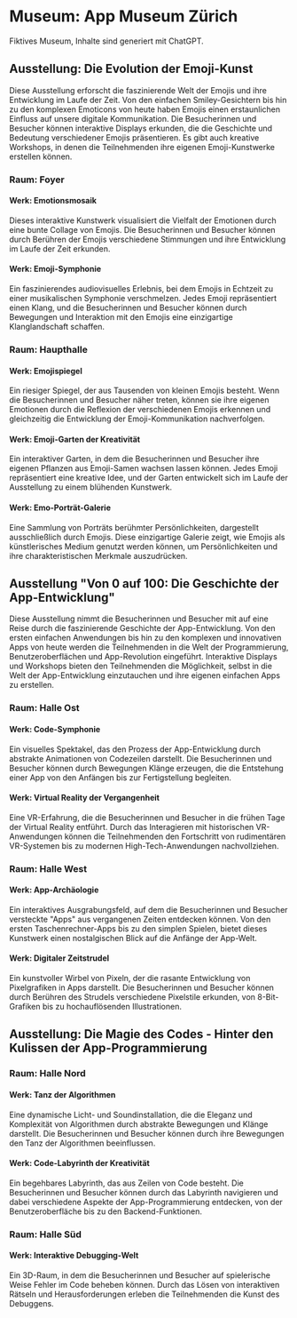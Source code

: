 # Museum: App Museum Zürich
Fiktives Museum, Inhalte sind generiert mit ChatGPT.

## Ausstellung: Die Evolution der Emoji-Kunst
Diese Ausstellung erforscht die faszinierende Welt der Emojis und ihre Entwicklung im Laufe der Zeit. Von den einfachen Smiley-Gesichtern bis hin zu den komplexen Emoticons von heute haben Emojis einen erstaunlichen Einfluss auf unsere digitale Kommunikation. Die Besucherinnen und Besucher können interaktive Displays erkunden, die die Geschichte und Bedeutung verschiedener Emojis präsentieren. Es gibt auch kreative Workshops, in denen die Teilnehmenden ihre eigenen Emoji-Kunstwerke erstellen können.

### Raum: Foyer
#### Werk: Emotionsmosaik
Dieses interaktive Kunstwerk visualisiert die Vielfalt der Emotionen durch eine bunte Collage von Emojis. Die Besucherinnen und Besucher können durch Berühren der Emojis verschiedene Stimmungen und ihre Entwicklung im Laufe der Zeit erkunden.

#### Werk: Emoji-Symphonie
Ein faszinierendes audiovisuelles Erlebnis, bei dem Emojis in Echtzeit zu einer musikalischen Symphonie verschmelzen. Jedes Emoji repräsentiert einen Klang, und die Besucherinnen und Besucher können durch Bewegungen und Interaktion mit den Emojis eine einzigartige Klanglandschaft schaffen.

### Raum: Haupthalle
#### Werk: Emojispiegel
Ein riesiger Spiegel, der aus Tausenden von kleinen Emojis besteht. Wenn die Besucherinnen und Besucher näher treten, können sie ihre eigenen Emotionen durch die Reflexion der verschiedenen Emojis erkennen und gleichzeitig die Entwicklung der Emoji-Kommunikation nachverfolgen.

#### Werk: Emoji-Garten der Kreativität
Ein interaktiver Garten, in dem die Besucherinnen und Besucher ihre eigenen Pflanzen aus Emoji-Samen wachsen lassen können. Jedes Emoji repräsentiert eine kreative Idee, und der Garten entwickelt sich im Laufe der Ausstellung zu einem blühenden Kunstwerk.

#### Werk: Emo-Porträt-Galerie
Eine Sammlung von Porträts berühmter Persönlichkeiten, dargestellt ausschließlich durch Emojis. Diese einzigartige Galerie zeigt, wie Emojis als künstlerisches Medium genutzt werden können, um Persönlichkeiten und ihre charakteristischen Merkmale auszudrücken.

## Ausstellung "Von 0 auf 100: Die Geschichte der App-Entwicklung"
Diese Ausstellung nimmt die Besucherinnen und Besucher mit auf eine Reise durch die faszinierende Geschichte der App-Entwicklung. Von den ersten einfachen Anwendungen bis hin zu den komplexen und innovativen Apps von heute werden die Teilnehmenden in die Welt der Programmierung, Benutzeroberflächen und App-Revolution eingeführt. Interaktive Displays und Workshops bieten den Teilnehmenden die Möglichkeit, selbst in die Welt der App-Entwicklung einzutauchen und ihre eigenen einfachen Apps zu erstellen.

### Raum: Halle Ost
#### Werk: Code-Symphonie
Ein visuelles Spektakel, das den Prozess der App-Entwicklung durch abstrakte Animationen von Codezeilen darstellt. Die Besucherinnen und Besucher können durch Bewegungen Klänge erzeugen, die die Entstehung einer App von den Anfängen bis zur Fertigstellung begleiten.

#### Werk: Virtual Reality der Vergangenheit
Eine VR-Erfahrung, die die Besucherinnen und Besucher in die frühen Tage der Virtual Reality entführt. Durch das Interagieren mit historischen VR-Anwendungen können die Teilnehmenden den Fortschritt von rudimentären VR-Systemen bis zu modernen High-Tech-Anwendungen nachvollziehen.

### Raum: Halle West
#### Werk: App-Archäologie
Ein interaktives Ausgrabungsfeld, auf dem die Besucherinnen und Besucher versteckte "Apps" aus vergangenen Zeiten entdecken können. Von den ersten Taschenrechner-Apps bis zu den simplen Spielen, bietet dieses Kunstwerk einen nostalgischen Blick auf die Anfänge der App-Welt.

#### Werk: Digitaler Zeitstrudel
Ein kunstvoller Wirbel von Pixeln, der die rasante Entwicklung von Pixelgrafiken in Apps darstellt. Die Besucherinnen und Besucher können durch Berühren des Strudels verschiedene Pixelstile erkunden, von 8-Bit-Grafiken bis zu hochauflösenden Illustrationen.

## Ausstellung: Die Magie des Codes - Hinter den Kulissen der App-Programmierung
### Raum: Halle Nord
#### Werk: Tanz der Algorithmen
Eine dynamische Licht- und Soundinstallation, die die Eleganz und Komplexität von Algorithmen durch abstrakte Bewegungen und Klänge darstellt. Die Besucherinnen und Besucher können durch ihre Bewegungen den Tanz der Algorithmen beeinflussen.

#### Werk: Code-Labyrinth der Kreativität
Ein begehbares Labyrinth, das aus Zeilen von Code besteht. Die Besucherinnen und Besucher können durch das Labyrinth navigieren und dabei verschiedene Aspekte der App-Programmierung entdecken, von der Benutzeroberfläche bis zu den Backend-Funktionen.

### Raum: Halle Süd
#### Werk: Interaktive Debugging-Welt
Ein 3D-Raum, in dem die Besucherinnen und Besucher auf spielerische Weise Fehler im Code beheben können. Durch das Lösen von interaktiven Rätseln und Herausforderungen erleben die Teilnehmenden die Kunst des Debuggens.
